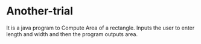 # Another-trial
It is a java program  to Compute Area of a rectangle.
Inputs the user to enter length and width and then the program outputs area.
